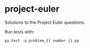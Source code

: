 # project-euler
Solutions to the Project Euler questions.

Run tests with:

```
py.test -q problem_{{ number }}.py
```

